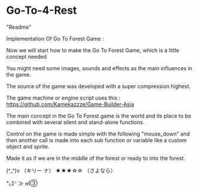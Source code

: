 # Go-To-4-Rest


"Readme"

Implementation Of Go To Forest Game :

Now we will start how to make the Go To Forest Game, which is a little concept needed



You might need some images, sounds and effects as the main influences in the game.

The source of the game was developed with a super compression highest.



The game machine or engine script uses this : https://github.com/Kamekazzze/Game-Builder-Asia


The main concept in the Go To Forest game is the world and its place to be combined with several silent and stand-alone functions.



Control on the game is made simple with the following "mouse_down" and then another call is made into each sub function or variable like a custom object and sprite.



Made it as if we are in the middle of the forest or ready to into the forest.



(^_^)v （キリー ナ）
★★★☆☆ （さよなら） 


㌔㌢ ≫ ㎡③














